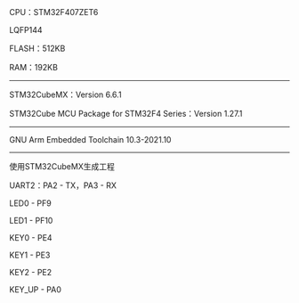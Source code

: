 CPU：STM32F407ZET6

LQFP144

FLASH：512KB

RAM：192KB

***

STM32CubeMX：Version 6.6.1

STM32Cube MCU Package for STM32F4 Series：Version 1.27.1

***

GNU Arm Embedded Toolchain 10.3-2021.10

***

使用STM32CubeMX生成工程

UART2：PA2 - TX，PA3 - RX

LED0 - PF9

LED1 - PF10

KEY0 - PE4

KEY1 - PE3

KEY2 - PE2

KEY_UP - PA0